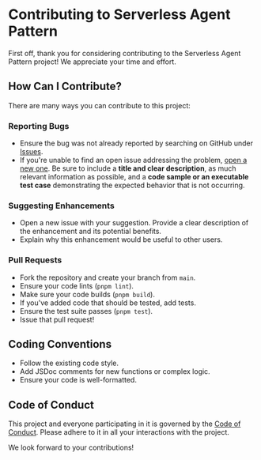 # Contributing to Serverless Agent Pattern

First off, thank you for considering contributing to the Serverless Agent Pattern project! We appreciate your time and effort.

## How Can I Contribute?

There are many ways you can contribute to this project:

### Reporting Bugs

- Ensure the bug was not already reported by searching on GitHub under [Issues](https://github.com/mastra-ai/serverless-agent-pattern/issues).
- If you're unable to find an open issue addressing the problem, [open a new one](https://github.com/mastra-ai/serverless-agent-pattern/issues/new). Be sure to include a **title and clear description**, as much relevant information as possible, and a **code sample or an executable test case** demonstrating the expected behavior that is not occurring.

### Suggesting Enhancements

- Open a new issue with your suggestion. Provide a clear description of the enhancement and its potential benefits.
- Explain why this enhancement would be useful to other users.

### Pull Requests

- Fork the repository and create your branch from `main`.
- Ensure your code lints (`pnpm lint`).
- Make sure your code builds (`pnpm build`).
- If you've added code that should be tested, add tests.
- Ensure the test suite passes (`pnpm test`).
- Issue that pull request!

## Coding Conventions

- Follow the existing code style.
- Add JSDoc comments for new functions or complex logic.
- Ensure your code is well-formatted.

## Code of Conduct

This project and everyone participating in it is governed by the [Code of Conduct](CODE_OF_CONDUCT.md). Please adhere to it in all your interactions with the project.

We look forward to your contributions!
